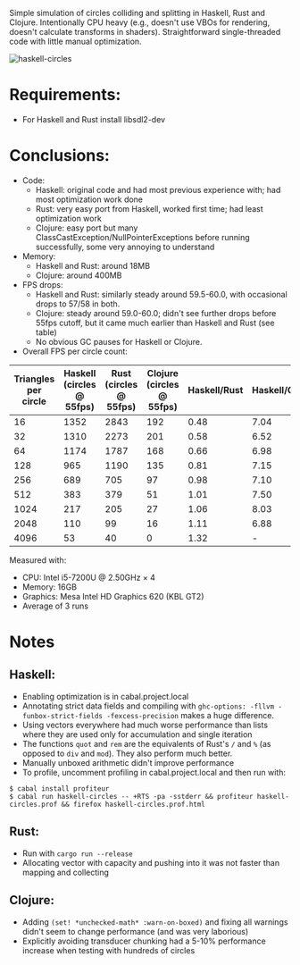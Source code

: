 Simple simulation of circles colliding and splitting in Haskell, Rust and Clojure.
Intentionally CPU heavy (e.g., doesn't use VBOs for rendering, doesn't calculate transforms in shaders).
Straightforward single-threaded code with little manual optimization.

![haskell-circles](https://user-images.githubusercontent.com/2816910/167230510-1e8f3246-563d-4362-9b54-148d5a812d8b.gif)

# Requirements:
- For Haskell and Rust install libsdl2-dev

# Conclusions:

- Code:
  - Haskell: original code and had most previous experience with; had most optimization work done
  - Rust: very easy port from Haskell, worked first time; had least optimization work
  - Clojure: easy port but many ClassCastException/NullPointerExceptions before running successfully, some very annoying to understand
- Memory:
  - Haskell and Rust: around 18MB
  - Clojure: around 400MB
- FPS drops:
  - Haskell and Rust: similarly steady around 59.5-60.0, with occasional drops to 57/58 in both.
  - Clojure: steady around 59.0-60.0; didn't see further drops before 55fps cutoff, but it came much earlier than Haskell and Rust (see table)
  - No obvious GC pauses for Haskell or Clojure.
- Overall FPS per circle count:

| Triangles per circle | Haskell (circles @ 55fps) | Rust (circles @ 55fps) | Clojure (circles @ 55fps) | Haskell/Rust | Haskell/Clojure |
|---|---|---|---|---|---|
| 16 | 1352 | 2843 | 192 | 0.48 | 7.04 |
| 32 | 1310 | 2273 | 201 | 0.58 | 6.52 |
| 64 | 1174 | 1787 | 168 | 0.66 | 6.98 |
| 128 | 965 | 1190 | 135 | 0.81 | 7.15 |
| 256 | 689 | 705 | 97 | 0.98 | 7.10 |
| 512 | 383 | 379 | 51 | 1.01 | 7.50 |
| 1024 | 217 | 205 | 27 | 1.06 | 8.03 |
| 2048 | 110 | 99 | 16 | 1.11 | 6.88 |
| 4096 | 53 | 40 | 0 | 1.32 | - |

Measured with:
- CPU: Intel i5-7200U @ 2.50GHz × 4
- Memory: 16GB
- Graphics: Mesa Intel HD Graphics 620 (KBL GT2)
- Average of 3 runs

# Notes

## Haskell:
- Enabling optimization is in cabal.project.local
- Annotating strict data fields and compiling with `ghc-options: -fllvm -funbox-strict-fields -fexcess-precision` makes a huge difference.
- Using vectors everywhere had much worse performance than lists where they are used only for accumulation and single iteration
- The functions `quot` and `rem` are the equivalents of Rust's `/` and `%` (as opposed to `div` and `mod`). They also perform much better.
- Manually unboxed arithmetic didn't improve performance
- To profile, uncomment profiling in cabal.project.local and then run with:
```
$ cabal install profiteur
$ cabal run haskell-circles -- +RTS -pa -sstderr && profiteur haskell-circles.prof && firefox haskell-circles.prof.html
```

## Rust:
- Run with `cargo run --release`
- Allocating vector with capacity and pushing into it was not faster than mapping and collecting

## Clojure:
- Adding `(set! *unchecked-math* :warn-on-boxed)` and fixing all warnings didn't seem to change performance (and was very laborious)
- Explicitly avoiding transducer chunking had a 5-10% performance increase when testing with hundreds of circles
